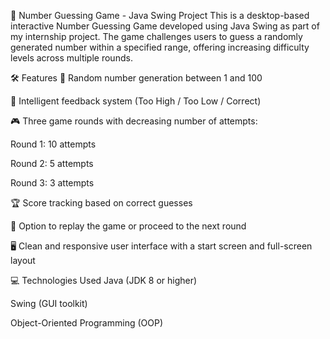 🎯 Number Guessing Game - Java Swing Project
This is a desktop-based interactive Number Guessing Game developed using Java Swing as part of my internship project. The game challenges users to guess a randomly generated number within a specified range, offering increasing difficulty levels across multiple rounds.

🛠 Features
🔢 Random number generation between 1 and 100

🧠 Intelligent feedback system (Too High / Too Low / Correct)

🎮 Three game rounds with decreasing number of attempts:

Round 1: 10 attempts

Round 2: 5 attempts

Round 3: 3 attempts

🏆 Score tracking based on correct guesses

🔁 Option to replay the game or proceed to the next round

🖥️ Clean and responsive user interface with a start screen and full-screen layout

💻 Technologies Used
Java (JDK 8 or higher)

Swing (GUI toolkit)

Object-Oriented Programming (OOP)
